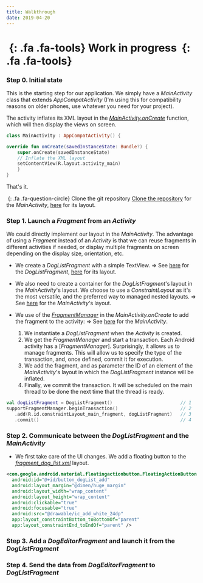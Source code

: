 ```yaml
---
title: Walkthrough
date: 2019-04-20
---
```


# *&nbsp;*{: .fa .fa-tools} Work in progress *&nbsp;*{: .fa .fa-tools}

### Step 0. Initial state

This is the starting step for our application.
We simply have a _MainActivity_ class that extends _AppCompatActivity_ (I'm using this for compatibility reasons on older phones, use whatever you need for your project).

The activity inflates its XML layout in the [_MainActivity.onCreate_](https://developer.android.com/guide/components/activities/activity-lifecycle#oncreate) function, which will then display the views on screen.

```kotlin
class MainActivity : AppCompatActivity() {

override fun onCreate(savedInstanceState: Bundle?) {
    super.onCreate(savedInstanceState)
    // Inflate the XML layout
    setContentView(R.layout.activity_main)
    }
}
```

That's it. 

*&nbsp;*{: .fa .fa-question-circle} Clone the git repository
[Clone the repository](https://github.com/CamilleBC/android-kotlin-basics/blob/3ceee216f819093a2220657401855de1202a3251/app/src/main/java/me/camillebc/basics/view/MainActivity.kt) for the _MainActivity_, [here](https://github.com/CamilleBC/android-kotlin-basics/blob/3ceee216f819093a2220657401855de1202a3251/app/src/main/res/layout/activity_main.xml) for its layout.

### Step 1. Launch a *Fragment* from an *Activity*

We could directly implement our layout in the _MainActivity_. The advantage of using a _Fragment_ instead of an _Activity_ is that we can reuse fragments in different activities if needed, or display multiple fragments on screen depending on the display size, orientation, etc.

 - We create a _DogListFragment_ with a simple TextView.
 => See [here](https://github.com/CamilleBC/android-kotlin-basics/blob/caaae274a959dba10cbf59d0d78646be1d175713/app/src/main/java/me/camillebc/basics/view/fragment/DogListFragment.kt) for the _DogListFragment_, [here](https://github.com/CamilleBC/android-kotlin-basics/blob/caaae274a959dba10cbf59d0d78646be1d175713/app/src/main/res/layout/fragment_dog_list.xml) for its layout.

 - We also need to create a container for the _DogListFragment_'s layout in the _MainActivity_'s layout. We choose to use a _ConstraintLayout_ as it's the most versatile, and the preferred way to managed nested layouts.
 => See [here](https://github.com/CamilleBC/android-kotlin-basics/blob/caaae274a959dba10cbf59d0d78646be1d175713/app/src/main/res/layout/activity_main.xml) for the _MainActivity_'s layout.

 - We use of the [_FragmentManager_](https://developer.android.com/reference/android/app/FragmentManager.html) in the _MainActivity.onCreate_ to add the fragment to the activity: 
  => See [here](https://github.com/CamilleBC/android-kotlin-basics/blob/caaae274a959dba10cbf59d0d78646be1d175713/app/src/main/java/me/camillebc/basics/view/MainActivity.kt) for the _MainActivity_.
   1. We instantiate a _DogListFragment_ when the _Activity_ is created.
   2. We get the _FragmentManager_ and start a transaction. Each Android activity has a [_FragmentManager_]. Surprisingly, it allows us to manage fragments. This will allow us to specify the type of the transaction, and, once defined, commit it for execution.
   3. We add the fragment, and as parameter the ID of an element of the _MainActivity_'s layout in which the _DogListFragment_ instance will be inflated.
   4. Finally, we commit the transaction. It will be scheduled on the main thread to be done the next time that the thread is ready.

```kotlin
val dogListFragment = DogListFragment()				            // 1
supportFragmentManager.beginTransaction() 			            // 2
   .add(R.id.constraintLayout_main_fragment, dogListFragment)	// 3
   .commit()							                        // 4
```

### Step 2. Communicate between the *DogListFragment* and the *MainActivity*

- We first take care of the UI changes. We add a floating button to the [_fragment_dog_list.xml_]() layout.
```xml
<com.google.android.material.floatingactionbutton.FloatingActionButton  
  android:id="@+id/button_dogList_add"  
  android:layout_margin="@dimen/huge_margin"  
  android:layout_width="wrap_content"  
  android:layout_height="wrap_content"  
  android:clickable="true"  
  android:focusable="true"  
  android:src="@drawable/ic_add_white_24dp"  
  app:layout_constraintBottom_toBottomOf="parent"  
  app:layout_constraintEnd_toEndOf="parent" />
```
### Step 3. Add a *DogEditorFragment* and launch it from the *DogListFragment*

### Step 4. Send the data from *DogEditorFragment*  to *DogListFragment*
<!--stackedit_data:
eyJoaXN0b3J5IjpbLTIxNDIzMDYwMTMsLTg0ODYyNjkyOV19
-->